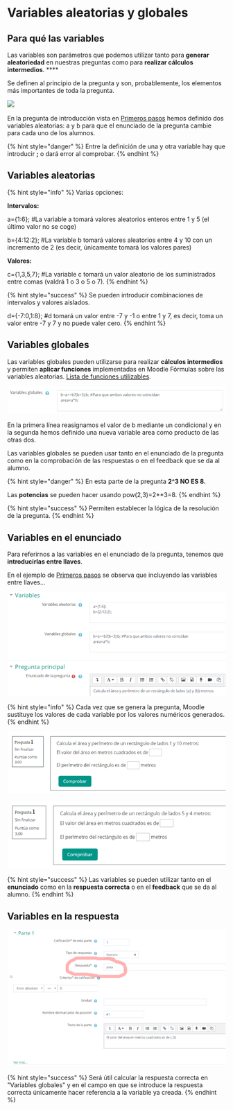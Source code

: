 # Variables aleatorias y globales

## Para qué las variables

Las variables son parámetros que podemos utilizar tanto para  **generar aleatoriedad** en nuestras preguntas como para **realizar cálculos intermedios**. ****&#x20;

Se definen al principio de la pregunta y son, probablemente, los elementos más importantes de toda la pregunta.

![](../.gitbook/assets/Editar\_una\_pregunta\_de\_fórmulas.png)

En la pregunta de introducción vista en [Primeros pasos](../untitled.md#pregunta-en-xml) hemos definido dos variables aleatorias: a y b para que el enunciado de la pregunta cambie para cada uno de los alumnos.

{% hint style="danger" %}
Entre la definición de una y otra variable hay que introducir **;** o dará error al comprobar.
{% endhint %}

## Variables aleatorias

{% hint style="info" %}
Varias opciones:

**Intervalos:**

a={1:6}; #La variable a tomará valores aleatorios enteros entre 1 y 5 (el último valor no se coge)

b={4:12:2}; #La variable b tomará valores aleatorios entre 4 y 10 con un incremento de 2 (es decir, únicamente tomará los valores pares)

**Valores:**

c={1,3,5,7}; #La variable c tomará un valor aleatorio de los suministrados entre comas (valdrá 1 o 3 o 5 o 7).
{% endhint %}

{% hint style="success" %}
Se pueden introducir combinaciones de intervalos y valores aislados.&#x20;

d={-7:0,1:8}; #d tomará un valor entre -7 y -1 o entre 1 y 7, es decir, toma un valor entre -7 y 7 y no puede valer cero.
{% endhint %}

## Variables globales

Las variables globales pueden utilizarse para realizar **cálculos intermedios** y permiten **aplicar funciones** implementadas en Moodle Fórmulas sobre las variables aleatorias. [Lista de funciones utilizables](https://moodleformulas.org/course/view.php?id=31\&section=1).

![](<../.gitbook/assets/image (10).png>)

En la primera línea reasignamos el valor de b mediante un condicional y en la segunda hemos definido una nueva variable area como producto de las otras dos.

Las variables globales se pueden usar tanto en el enunciado de la pregunta como en la comprobación de las respuestas o en el feedback que se da al alumno.

{% hint style="danger" %}
En esta parte de la pregunta **2^3 NO ES 8.**

Las **potencias** se pueden hacer usando pow(2,3)=2\*\*3=8.
{% endhint %}

{% hint style="success" %}
Permiten establecer la lógica de la resolución de la pregunta.
{% endhint %}

## Variables en el enunciado

Para referirnos a las variables en el enunciado de la pregunta, tenemos que **introducirlas entre llaves**.

En el ejemplo de [Primeros pasos](../untitled.md#pregunta-en-xml) se observa que incluyendo las variables entre llaves...

![](<../.gitbook/assets/image (11).png>)

{% hint style="info" %}
Cada vez que se genera la pregunta, Moodle sustituye los valores de cada variable por los valores numéricos generados.
{% endhint %}

![](<../.gitbook/assets/image (12).png>)

![](<../.gitbook/assets/image (13).png>)

{% hint style="success" %}
Las variables se pueden utilizar tanto en el **enunciado** como en la  **respuesta correcta** o en el **feedback** que se da al alumno.&#x20;
{% endhint %}

## Variables en la respuesta

![](<../.gitbook/assets/image (14).png>)

{% hint style="success" %}
Será útil calcular la respuesta correcta en "Variables globales" y en el campo en que se introduce la respuesta correcta únicamente hacer referencia a la variable ya creada.
{% endhint %}
